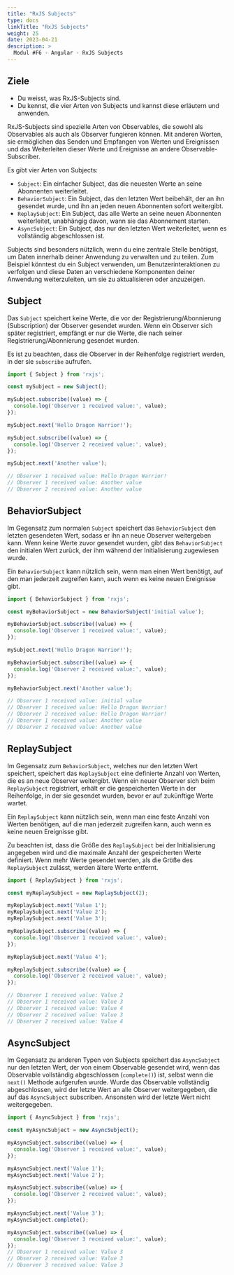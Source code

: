 ```yaml
---
title: "RxJS Subjects"
type: docs
linkTitle: "RxJS Subjects"
weight: 25
date: 2023-04-21
description: >
  Modul #F6 - Angular - RxJS Subjects
---
```

## Ziele
* Du weisst, was RxJS-Subjects sind.
* Du kennst, die vier Arten von Subjects und kannst diese erläutern und anwenden.

RxJS-Subjects sind spezielle Arten von Observables, die sowohl als Observables als auch als Observer fungieren können. Mit anderen Worten, sie ermöglichen das Senden und Empfangen von Werten und Ereignissen und das Weiterleiten dieser Werte und Ereignisse an andere Observable-Subscriber.

Es gibt vier Arten von Subjects:
* `Subject`: Ein einfacher Subject, das die neuesten Werte an seine Abonnenten weiterleitet.
* `BehaviorSubject`: Ein Subject, das den letzten Wert beibehält, der an ihn gesendet wurde, und ihn an jeden neuen Abonnenten sofort weitergibt.
* `ReplaySubject`: Ein Subject, das alle Werte an seine neuen Abonnenten weiterleitet, unabhängig davon, wann sie das Abonnement starten.
* `AsyncSubject`: Ein Subject, das nur den letzten Wert weiterleitet, wenn es vollständig abgeschlossen ist.

Subjects sind besonders nützlich, wenn du eine zentrale Stelle benötigst, um Daten innerhalb deiner Anwendung zu verwalten und zu teilen. Zum Beispiel könntest du ein Subject verwenden, um Benutzerinteraktionen zu verfolgen und diese Daten an verschiedene Komponenten deiner Anwendung weiterzuleiten, um sie zu aktualisieren oder anzuzeigen.

## Subject
Das `Subject` speichert keine Werte, die vor der Registrierung/Abonnierung (Subscription) der Observer gesendet wurden. Wenn ein Observer sich später registriert, empfängt er nur die Werte, die nach seiner Registrierung/Abonnierung gesendet wurden.

Es ist zu beachten, dass die Observer in der Reihenfolge registriert werden, in der sie `subscribe` aufrufen.

```typescript
import { Subject } from 'rxjs';

const mySubject = new Subject();

mySubject.subscribe((value) => {
  console.log('Observer 1 received value:', value);
});

mySubject.next('Hello Dragon Warrior!');

mySubject.subscribe((value) => {
  console.log('Observer 2 received value:', value);
});

mySubject.next('Another value');

// Observer 1 received value: Hello Dragon Warrior!
// Observer 1 received value: Another value
// Observer 2 received value: Another value
```

## BehaviorSubject
Im Gegensatz zum normalen `Subject` speichert das `BehaviorSubject` den letzten gesendeten Wert, sodass er ihn an neue Observer weitergeben kann. Wenn keine Werte zuvor gesendet wurden, gibt das `BehaviorSubject` den initialen Wert zurück, der ihm während der Initialisierung zugewiesen wurde.

Ein `BehaviorSubject` kann nützlich sein, wenn man einen Wert benötigt, auf den man jederzeit zugreifen kann, auch wenn es keine neuen Ereignisse gibt.

```typescript
import { BehaviorSubject } from 'rxjs';

const myBehaviorSubject = new BehaviorSubject('initial value');

myBehaviorSubject.subscribe((value) => {
  console.log('Observer 1 received value:', value);
});

mySubject.next('Hello Dragon Warrior!');

myBehaviorSubject.subscribe((value) => {
  console.log('Observer 2 received value:', value);
});

myBehaviorSubject.next('Another value');

// Observer 1 received value: initial value
// Observer 1 received value: Hello Dragon Warrior!
// Observer 2 received value: Hello Dragon Warrior!
// Observer 1 received value: Another value
// Observer 2 received value: Another value
```

## ReplaySubject
Im Gegensatz zum `BehaviorSubject`, welches nur den letzten Wert speichert, speichert das `ReplaySubject` eine definierte Anzahl von Werten, die es an neue Observer weitergibt. Wenn ein neuer Observer sich beim `ReplaySubject` registriert, erhält er die gespeicherten Werte in der Reihenfolge, in der sie gesendet wurden, bevor er auf zukünftige Werte wartet.

Ein `ReplaySubject` kann nützlich sein, wenn man eine feste Anzahl von Werten benötigen, auf die man jederzeit zugreifen kann, auch wenn es keine neuen Ereignisse gibt.

Zu beachten ist, dass die Größe des `ReplaySubject` bei der Initialisierung angegeben wird und die maximale Anzahl der gespeicherten Werte definiert. Wenn mehr Werte gesendet werden, als die Größe des `ReplaySubject` zulässt, werden ältere Werte entfernt.

```typescript
import { ReplaySubject } from 'rxjs';

const myReplaySubject = new ReplaySubject(2);

myReplaySubject.next('Value 1');
myReplaySubject.next('Value 2');
myReplaySubject.next('Value 3');

myReplaySubject.subscribe((value) => {
  console.log('Observer 1 received value:', value);
});

myReplaySubject.next('Value 4');

myReplaySubject.subscribe((value) => {
  console.log('Observer 2 received value:', value);
});

// Observer 1 received value: Value 2
// Observer 1 received value: Value 3
// Observer 1 received value: Value 4
// Observer 2 received value: Value 3
// Observer 2 received value: Value 4
```

## AsyncSubject
Im Gegensatz zu anderen Typen von Subjects speichert das `AsyncSubject` nur den letzten Wert, der von einem Observable gesendet wird, wenn das Observable vollständig abgeschlossen (`complete()`) ist, selbst wenn die `next()` Methode aufgerufen wurde. Wurde das Observable vollständig abgeschlossen, wird der letzte Wert an alle Observer weitergegeben, die auf das `AsyncSubject` subscriben. Ansonsten wird der letzte Wert nicht weitergegeben.

```typescript
import { AsyncSubject } from 'rxjs';

const myAsyncSubject = new AsyncSubject();

myAsyncSubject.subscribe((value) => {
  console.log('Observer 1 received value:', value);
});

myAsyncSubject.next('Value 1');
myAsyncSubject.next('Value 2');

myAsyncSubject.subscribe((value) => {
  console.log('Observer 2 received value:', value);
});

myAsyncSubject.next('Value 3');
myAsyncSubject.complete();

myAsyncSubject.subscribe((value) => {
  console.log('Observer 3 received value:', value);
});
// Observer 1 received value: Value 3
// Observer 2 received value: Value 3
// Observer 3 received value: Value 3
```